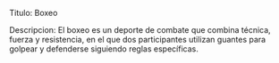 Titulo:
 Boxeo

Descripcion: 
El boxeo es un deporte de combate que combina técnica, fuerza y resistencia, en el que dos participantes utilizan guantes para golpear y defenderse siguiendo reglas específicas.